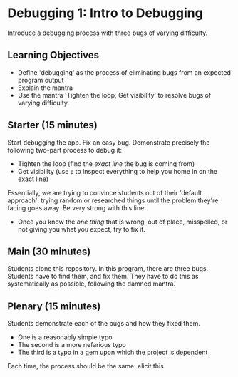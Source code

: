 # Debugging 1: Intro to Debugging

Introduce a debugging process with three bugs of varying difficulty.

## Learning Objectives

- Define 'debugging' as the process of eliminating bugs from an expected program output
- Explain the mantra
- Use the mantra 'Tighten the loop; Get visibility' to resolve bugs of varying difficulty.

## Starter (15 minutes)

Start debugging the app.  Fix an easy bug. Demonstrate precisely the following two-part process to debug it:

- Tighten the loop (find the _exact line_ the bug is coming from)
- Get visibility (use `p` to inspect everything to help you home in on the exact line)

Essentially, we are trying to convince students out of their 'default approach': trying random or researched things until the problem they're facing goes away. Be very strong with this line:

- Once you know the _one thing_ that is wrong, out of place, misspelled, or not giving you what you expect, try to fix it.

## Main (30 minutes)

Students clone this repository. In this program, there are three bugs. Students have to find them, and fix them. They have to do this as systematically as possible, following the damned mantra.

## Plenary (15 minutes)

Students demonstrate each of the bugs and how they fixed them.

- One is a reasonably simple typo
- The second is a more nefarious typo
- The third is a typo in a gem upon which the project is dependent

Each time, the process should be the same: elicit this.

